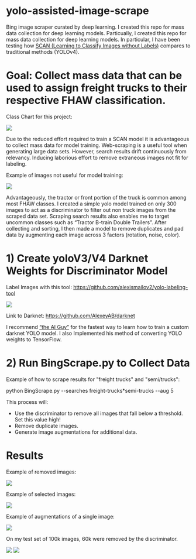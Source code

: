 # yolo-assisted-image-scrape
Bing image scraper curated by deep learning. I created this repo for mass data collection for deep learning models. Particually, I created this repo for mass data collection for deep learning models. In particular, I have been testing how [SCAN (Learning to Classify Images without Labels)]( https://arxiv.org/pdf/2005.12320.pdf) compares to traditional methods (YOLOv4).

# Goal: Collect mass data that can be used to assign freight trucks to their respective FHAW classification.

Class Chart for this project:

![](https://i.ibb.co/xzHJKqV/classes2small.jpg)

Due to the reduced effort required to train a SCAN model it is advantageous to collect mass data for model training. Web-scraping is a useful tool when generating large data sets. However, search results drift continuously from relevancy. Inducing laborious effort to remove extraneous images not fit for labeling.

Example of images not useful for model training:

![](https://i.ibb.co/3pKtD88/badexamplessmall.png)

Advantageously, the tractor or front portion of the truck is common among most FHAW classes. I created a simple yolo model trained on only 300 images to act as a discriminator to filter out non truck images from the scraped data set. Scraping search results also enables me to target uncommon classes such as “Tractor B-train Double Trailers”. After collecting and sorting, I then made a model to remove duplicates and pad data by augmenting each image across 3 factors (rotation, noise, color).

# 1) Create yoloV3/V4 Darknet Weights for Discriminator Model

Label Images with this tool: https://github.com/alexismailov2/yolo-labeling-tool

![](https://media3.giphy.com/media/apWnL996NJojmc0ROd/giphy.gif)

Link to Darknet: https://github.com/AlexeyAB/darknet

I recommend [“the AI Guy”]( https://github.com/theAIGuysCode?tab=repositories) for the fastest way to learn how to train a custom darknet YOLO model. I also Implemented his method of converting YOLO weights to TensorFlow.

# 2) Run BingScrape.py to Collect Data

Example of how to scrape results for "freight trucks" and "semi/trucks": 

python BingScrape.py --searches freight-trucks*semi-trucks --aug 5


This process will:
 - Use the discriminator to remove all images that fall below a threshold. Set this value high!
 - Remove duplicate images.
 - Generate image augmentations for additional data.

# Results
Example of removed images:

![](https://i.ibb.co/HtKM7qd/Removedsm.png)

Example of selected images:

![](https://i.ibb.co/b698w21/sortedsm.png)

Example of augmentations of a single image:

![](https://i.ibb.co/Tct17xw/augsmall.png)

On my test set of 100k images, 60k were removed by the discriminator.

![](https://i.ibb.co/TrgcY7r/nat-dis.png) 
![](https://i.ibb.co/LSskgP0/targeted.png)

